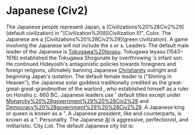 # Japanese (Civ2)

The Japanese people represent Japan, a [Civilizations%20%28Civ2%29](default civilization) in "[Civilization%20II](Civilization II)".
Color.
The Japanese are a [Civilizations%20%28Civ2%29](green civilization). A game involving the Japanese will not include the s or s.
Leaders.
The default male leader of the Japanese is [Tokugawa%20Ieyasu](Tokugawa). Tokugawa Ieyasu (1543–1616) established the Tokugawa Shogunate by overthrowing 's infant son. He continued Hideyoshi's antagonistic policies towards foreigners and foreign religions, ultimately banning Japanese [Christianity](Christianity) outright and beginning Japan's isolation.
The default female leader is ("Shining in Heaven"), the Japanese solar goddess traditionally credited as the great-great-great-grandmother of the warlord , who established himself as a ruler on Honshu c. 660 BC.
Japanese leaders use ' default titles except under [Monarchy%20%28government%29%20%28Civ2%29](monarchy) and [Democracy%20%28government%29%20%28Civ2%29](democracy). A Japanese king or queen is known as a ". A Japanese president, like and counterparts, is known as a ".
Personality.
The Japanese [AI](AI) is aggressive, perfectionist, and militaristic.
City List.
The default Japanese city list is: